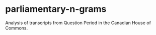 
parliamentary-n-grams
=====================

Analysis of transcripts from Question Period in the Canadian House of Commons.
